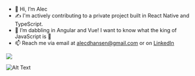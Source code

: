 - 👋 Hi, I’m Alec 
- ✍️ I'm actively contributing to a private project built in React Native and TypeScript.
- 🌱 I’m dabbling in Angular and Vue! I want to know what the king of JavaScript is 👑
- 📫 Reach me via email at alecdhansen@gmail.com or on [LinkedIn](https://www.linkedin.com/in/alecdhansen/)


<!-- <a href="https://github.com/anuraghazra/convoychat"> -->
  <img src="https://github-readme-streak-stats.herokuapp.com/?user=alecdhansen&theme=gotham" />
<!-- </a> -->

![Alt Text](https://media2.giphy.com/media/B4dt6rXq6nABilHTYM/giphy.gif?cid=ecf05e478hisqaqkschrj4fhbo3lt8nixhm8mm9c8ghfyygk&rid=giphy.gif&ct=g)

